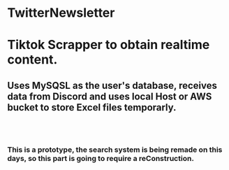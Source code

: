 # TwitterNewsletter

<h1> Tiktok Scrapper to obtain realtime content. </h1>
<h2> Uses MySQSL as the user's database, receives data from Discord and uses local Host or AWS bucket to store Excel files temporarly. </h2>
<br> <br>
<h3> This is a prototype, the search system is being remade on this days, so this part is going to require a reConstruction. </h3>
